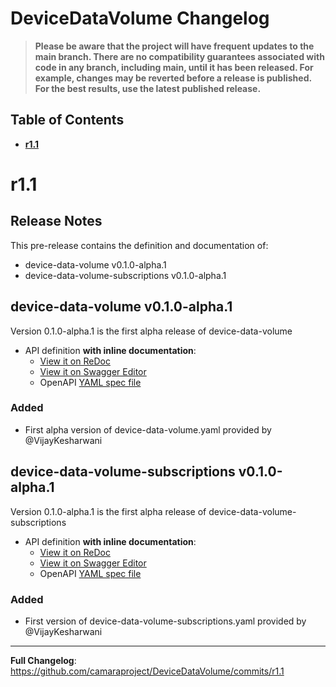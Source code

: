 # DeviceDataVolume Changelog

> **Please be aware that the project will have frequent updates to the main branch. There are no compatibility guarantees associated with code in any branch, including main, until it has been released. For example, changes may be reverted before a release is published.
For the best results, use the latest published release.**

## Table of Contents
- **[r1.1](#r11)**

# r1.1
## Release Notes

This pre-release contains the definition and documentation of:
* device-data-volume v0.1.0-alpha.1
* device-data-volume-subscriptions v0.1.0-alpha.1

## device-data-volume v0.1.0-alpha.1

Version 0.1.0-alpha.1 is the first alpha release of device-data-volume

- API definition **with inline documentation**:
  - [View it on ReDoc](https://redocly.github.io/redoc/?url=https://raw.githubusercontent.com/camaraproject/DeviceDataVolume/r1.1/code/API_definitions/device-data-volume.yaml&nocors)
  - [View it on Swagger Editor](https://camaraproject.github.io/swagger-ui/?url=https://raw.githubusercontent.com/camaraproject/DeviceDataVolume/r1.1/code/API_definitions/device-data-volume.yaml)
  - OpenAPI [YAML spec file](https://github.com/camaraproject/DeviceDataVolume/blob/r1.1/code/API_definitions/device-data-volume.yaml)

### Added
* First alpha version of device-data-volume.yaml provided by @VijayKesharwani

## device-data-volume-subscriptions v0.1.0-alpha.1

Version 0.1.0-alpha.1 is the first alpha release of device-data-volume-subscriptions

- API definition **with inline documentation**:
  - [View it on ReDoc](https://redocly.github.io/redoc/?url=https://raw.githubusercontent.com/camaraproject/DeviceDataVolume/r1.1/code/API_definitions/device-data-volume-subscriptions.yaml&nocors)
  - [View it on Swagger Editor](https://camaraproject.github.io/swagger-ui/?url=https://raw.githubusercontent.com/camaraproject/DeviceDataVolume/r1.1/code/API_definitions/device-data-volume-subscriptions.yaml)
  - OpenAPI [YAML spec file](https://github.com/camaraproject/DeviceDataVolume/blob/r1.1/code/API_definitions/device-data-volume-subscriptions.yaml)

### Added
* First version of device-data-volume-subscriptions.yaml provided by @VijayKesharwani

---
**Full Changelog**: https://github.com/camaraproject/DeviceDataVolume/commits/r1.1
